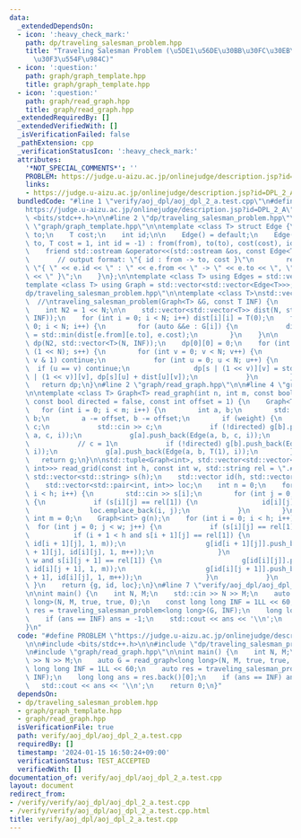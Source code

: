 ```yaml
---
data:
  _extendedDependsOn:
  - icon: ':heavy_check_mark:'
    path: dp/traveling_salesman_problem.hpp
    title: "Traveling Salesman Problem (\u5DE1\u56DE\u30BB\u30FC\u30EB\u30B9\u30DE\
      \u30F3\u554F\u984C)"
  - icon: ':question:'
    path: graph/graph_template.hpp
    title: graph/graph_template.hpp
  - icon: ':question:'
    path: graph/read_graph.hpp
    title: graph/read_graph.hpp
  _extendedRequiredBy: []
  _extendedVerifiedWith: []
  _isVerificationFailed: false
  _pathExtension: cpp
  _verificationStatusIcon: ':heavy_check_mark:'
  attributes:
    '*NOT_SPECIAL_COMMENTS*': ''
    PROBLEM: https://judge.u-aizu.ac.jp/onlinejudge/description.jsp?id=DPL_2_A
    links:
    - https://judge.u-aizu.ac.jp/onlinejudge/description.jsp?id=DPL_2_A
  bundledCode: "#line 1 \"verify/aoj_dpl/aoj_dpl_2_a.test.cpp\"\n#define PROBLEM \"\
    https://judge.u-aizu.ac.jp/onlinejudge/description.jsp?id=DPL_2_A\"\n\n#include\
    \ <bits/stdc++.h>\n\n#line 2 \"dp/traveling_salesman_problem.hpp\"\n\n#line 2\
    \ \"graph/graph_template.hpp\"\n\ntemplate <class T> struct Edge {\n    int from,\
    \ to;\n    T cost;\n    int id;\n\n    Edge() = default;\n    Edge(int from, int\
    \ to, T cost = 1, int id = -1) : from(from), to(to), cost(cost), id(id) {}\n\n\
    \    friend std::ostream &operator<<(std::ostream &os, const Edge<T> &e) {\n \
    \       // output format: \"{ id : from -> to, cost }\"\n        return os <<\
    \ \"{ \" << e.id << \" : \" << e.from << \" -> \" << e.to << \", \" << e.cost\
    \ << \" }\";\n    }\n};\n\ntemplate <class T> using Edges = std::vector<Edge<T>>;\n\
    template <class T> using Graph = std::vector<std::vector<Edge<T>>>;\n#line 4 \"\
    dp/traveling_salesman_problem.hpp\"\n\ntemplate <class T>\nstd::vector<std::vector<T>>\
    \  //\ntraveling_salesman_problem(Graph<T> &G, const T INF) {\n    int N = (int)G.size();\n\
    \    int N2 = 1 << N;\n\n    std::vector<std::vector<T>> dist(N, std::vector<T>(N,\
    \ INF));\n    for (int i = 0; i < N; i++) dist[i][i] = T(0);\n    for (int i =\
    \ 0; i < N; i++) {\n        for (auto &&e : G[i]) {\n            dist[e.from][e.to]\
    \ = std::min(dist[e.from][e.to], e.cost);\n        }\n    }\n\n    std::vector<std::vector<T>>\
    \ dp(N2, std::vector<T>(N, INF));\n    dp[0][0] = 0;\n    for (int s = 0; s <\
    \ (1 << N); s++) {\n        for (int v = 0; v < N; v++) {\n            if (s >>\
    \ v & 1) continue;\n            for (int u = 0; u < N; u++) {\n              \
    \  if (u == v) continue;\n                dp[s | (1 << v)][v] = std::min(dp[s\
    \ | (1 << v)][v], dp[s][u] + dist[u][v]);\n            }\n        }\n    }\n \
    \   return dp;\n}\n#line 2 \"graph/read_graph.hpp\"\n\n#line 4 \"graph/read_graph.hpp\"\
    \n\ntemplate <class T> Graph<T> read_graph(int n, int m, const bool weight = false,\
    \ const bool directed = false, const int offset = 1) {\n    Graph<T> g(n);\n \
    \   for (int i = 0; i < m; i++) {\n        int a, b;\n        std::cin >> a >>\
    \ b;\n        a -= offset, b -= offset;\n        if (weight) {\n            T\
    \ c;\n            std::cin >> c;\n            if (!directed) g[b].push_back(Edge(b,\
    \ a, c, i));\n            g[a].push_back(Edge(a, b, c, i));\n        } else {\n\
    \            // c = 1\n            if (!directed) g[b].push_back(Edge(b, a, T(1),\
    \ i));\n            g[a].push_back(Edge(a, b, T(1), i));\n        }\n    }\n \
    \   return g;\n}\n\nstd::tuple<Graph<int>, std::vector<std::vector<int>>, std::vector<std::pair<int,\
    \ int>>> read_grid(const int h, const int w, std::string rel = \".#\") {\n   \
    \ std::vector<std::string> s(h);\n    std::vector id(h, std::vector<int>(w, -1));\n\
    \    std::vector<std::pair<int, int>> loc;\n    int n = 0;\n    for (int i = 0;\
    \ i < h; i++) {\n        std::cin >> s[i];\n        for (int j = 0; j < w; j++)\
    \ {\n            if (s[i][j] == rel[1]) {\n                id[i][j] = n++;\n \
    \               loc.emplace_back(i, j);\n            }\n        }\n    }\n   \
    \ int m = 0;\n    Graph<int> g(n);\n    for (int i = 0; i < h; i++) {\n      \
    \  for (int j = 0; j < w; j++) {\n            if (s[i][j] == rel[1]) {\n     \
    \           if (i + 1 < h and s[i + 1][j] == rel[1]) {\n                    g[id[i][j]].push_back(Edge(id[i][j],\
    \ id[i + 1][j], 1, m));\n                    g[id[i + 1][j]].push_back(Edge(id[i\
    \ + 1][j], id[i][j], 1, m++));\n                }\n                if (j + 1 <\
    \ w and s[i][j + 1] == rel[1]) {\n                    g[id[i][j]].push_back(Edge(id[i][j],\
    \ id[i][j + 1], 1, m));\n                    g[id[i][j + 1]].push_back(Edge(id[i][j\
    \ + 1], id[i][j], 1, m++));\n                }\n            }\n        }\n   \
    \ }\n    return {g, id, loc};\n}\n#line 7 \"verify/aoj_dpl/aoj_dpl_2_a.test.cpp\"\
    \n\nint main() {\n    int N, M;\n    std::cin >> N >> M;\n    auto G = read_graph<long\
    \ long>(N, M, true, true, 0);\n    const long long INF = 1LL << 60;\n    auto\
    \ res = traveling_salesman_problem<long long>(G, INF);\n    long long ans = res.back()[0];\n\
    \    if (ans == INF) ans = -1;\n    std::cout << ans << '\\n';\n    return 0;\n\
    }\n"
  code: "#define PROBLEM \"https://judge.u-aizu.ac.jp/onlinejudge/description.jsp?id=DPL_2_A\"\
    \n\n#include <bits/stdc++.h>\n\n#include \"dp/traveling_salesman_problem.hpp\"\
    \n#include \"graph/read_graph.hpp\"\n\nint main() {\n    int N, M;\n    std::cin\
    \ >> N >> M;\n    auto G = read_graph<long long>(N, M, true, true, 0);\n    const\
    \ long long INF = 1LL << 60;\n    auto res = traveling_salesman_problem<long long>(G,\
    \ INF);\n    long long ans = res.back()[0];\n    if (ans == INF) ans = -1;\n \
    \   std::cout << ans << '\\n';\n    return 0;\n}"
  dependsOn:
  - dp/traveling_salesman_problem.hpp
  - graph/graph_template.hpp
  - graph/read_graph.hpp
  isVerificationFile: true
  path: verify/aoj_dpl/aoj_dpl_2_a.test.cpp
  requiredBy: []
  timestamp: '2024-01-15 16:50:24+09:00'
  verificationStatus: TEST_ACCEPTED
  verifiedWith: []
documentation_of: verify/aoj_dpl/aoj_dpl_2_a.test.cpp
layout: document
redirect_from:
- /verify/verify/aoj_dpl/aoj_dpl_2_a.test.cpp
- /verify/verify/aoj_dpl/aoj_dpl_2_a.test.cpp.html
title: verify/aoj_dpl/aoj_dpl_2_a.test.cpp
---
```

